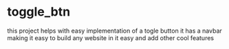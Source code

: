 # toggle_btn
this project helps with easy implementation of a togle button
it has a navbar making it easy to build any website in it easy and add other cool features
